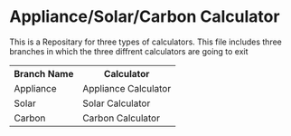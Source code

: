 <h1>Appliance/Solar/Carbon Calculator</h1>
<p>
    This is a Repositary for three types of calculators.
    This file includes three branches in which the three diffrent calculators are going to exit
</p>

<table>
  <tr>
    <th>Branch Name</th>
    <th>Calculator</th>
  </tr>
  <tr>
    <td>Appliance</td>
    <td>Appliance Calculator</td>   
  </tr>
  <tr>
    <td>Solar</td>
    <td>Solar Calculator</td>
  </tr>
  <tr>
    <td>Carbon</td>
    <td>Carbon Calculator</td>
  </tr>
</table>

